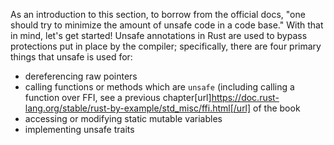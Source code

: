 As an introduction to this section, to borrow from the official docs, "one should
try to minimize the amount of unsafe code in a code base." With that in mind,
let's get started! Unsafe annotations in Rust are used to bypass protections put
in place by the compiler; specifically, there are four primary things that unsafe is
used for:
- dereferencing raw pointers
- calling functions or methods which are `unsafe` (including calling a function
    over FFI, see a previous chapter[url]https://doc.rust-lang.org/stable/rust-by-example/std_misc/ffi.html[/url] of the book
- accessing or modifying static mutable variables
- implementing unsafe traits

